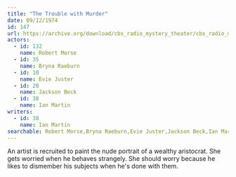 ```yaml
---
title: "The Trouble with Murder"
date: 09/12/1974
id: 147
url: https://archive.org/download/cbs_radio_mystery_theater/cbs_radio_mystery_theater-0101-0150.zip/cbs_radio_mystery_theater-0101-0150%2Fcbsrmt_0147_the_trouble_with_murder.mp3
actors:  
  - id: 132
    name: Robert Morse  
  - id: 35
    name: Bryna Raeburn  
  - id: 10
    name: Evie Juster  
  - id: 20
    name: Jackson Beck  
  - id: 38
    name: Ian Martin
writers:  
  - id: 38
    name: Ian Martin
searchable: Robert Morse,Bryna Raeburn,Evie Juster,Jackson Beck,Ian Martin Ian Martin
---
```

An artist is recruited to paint the nude portrait of a wealthy aristocrat. She gets worried when he behaves strangely. She should worry because he likes to dismember his subjects when he's done with them.